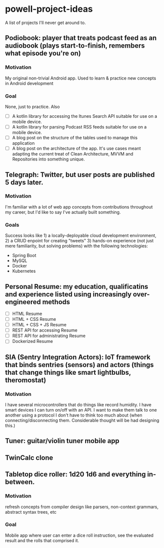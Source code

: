 # powell-project-ideas
A list of projects I'll never get around to.

## Podiobook: player that treats podcast feed as an audiobook (plays start-to-finish, remembers what episode you're on)

### Motivation
My original non-trivial Android app. Used to learn & practice new concepts in Android development

### Goal
None, just to practice. Also
- [ ] A kotlin library for accessing the Itunes Search API suitable for use on a mobile device.
- [ ] A kotlin library for parsing Podcast RSS feeds suitable for use on a mobile device.
- [ ] A blog post on the structure of the tables used to manage this application
- [ ] A blog post on the architecture of the app. It's use cases meant adapting the current treat of Clean Architecture, MVVM and Repositories into something unique.

## Telegraph: Twitter, but user posts are published 5 days later.

### Motivation
I'm familiar with a lot of web app concepts from contributions throughout my career, but I'd like to say I've actually built something.

### Goals
Success looks like 1) a locally-deployable cloud development environment, 2) a CRUD enpoint for creating "tweets" 3) hands-on experience (not just mere familiarity, but solving problems) with the following technologies:

- Spring Boot
- MySQL
- Docker
- Kubernetes

## Personal Resume: my education, qualificatins and experience listed using increasingly over-engineered methods
  - [ ] HTML Resume
  - [ ] HTML + CSS Resume
  - [ ] HTML + CSS + JS Resume
  - [ ] REST API for accessing Resume
  - [ ] REST API for administrating Resume
  - [ ] Dockerized Resume

## SIA (Sentry Integration Actors): IoT framework that binds sentries (sensors) and actors (things that change things like smart lightbulbs, theromostat) 

### Motivation
I have several microcontrollers that do things like record humidity. I have smart devices I can turn on/off with an API. I want to make them talk to one another using a protocol I don't have to think too much about (when connecting/disconnecting them. Considerable thought will be had designing this.)


## Tuner: guitar/violin tuner mobile app

## TwinCalc clone

## Tabletop dice roller: 1d20 1d6 and everything in-between.

### Motivation
refresh concepts from compiler design like parsers, non-context grammars, abstract syntax trees, etc

### Goal 
Mobile app where user can enter a dice roll instruction, see the evaluated result and the rolls that comprised it.

